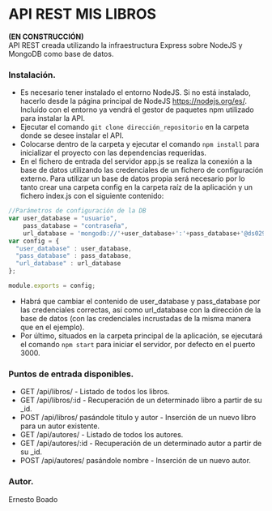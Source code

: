 # API REST MIS LIBROS

<strong>(EN CONSTRUCCIÓN)</strong><br>
API REST creada utilizando la infraestructura Express sobre NodeJS y MongoDB como base de datos.

### Instalación.

* Es necesario tener instalado el entorno NodeJS. Si no está instalado, hacerlo desde la página principal de NodeJS https://nodejs.org/es/.
Incluído con el entorno ya vendrá el gestor de paquetes npm utilizado para instalar la API.
* Ejecutar el comando ```git clone dirección_repositorio``` en la carpeta donde se desee instalar el API.
* Colocarse dentro de la carpeta y ejecutar el comando ```npm install``` para inicializar el proyecto con las dependencias requeridas.
* En el fichero de entrada del servidor app.js se realiza la conexión a la base de datos utilizando las credenciales de un fichero de configuración externo. Para utilizar un base de datos propia será necesario por lo tanto crear una carpeta config en la carpeta raíz de la aplicación y un fichero index.js con el siguiente contenido:<br>
```javascript 
//Parámetros de configuración de la DB
var user_database = "usuario",
    pass_database = "contraseña",
    url_database = 'mongodb://'+user_database+':'+pass_database+'@ds029715.mlab.com:29715/mislibrosdb';
var config = {
  "user_database" : user_database,
  "pass_database" : pass_database,
  "url_database" : url_database
};

module.exports = config;
```
* Habrá que cambiar el contenido de user_database y pass_database por las credenciales correctas, así como url_database con la dirección de la base de datos (con las credenciales incrustadas de la misma manera que en el ejemplo).
* Por último, situados en la carpeta principal de la aplicación, se ejecutará el comando ```npm start``` para iniciar el servidor, por defecto en el puerto 3000.

### Puntos de entrada disponibles.

* GET /api/libros/ - Listado de todos los libros.
* GET /api/libros/:id - Recuperación de un determinado libro a partir de su _id.
* POST /api/libros/ pasándole titulo y autor - Inserción de un nuevo libro para un autor existente.
* GET /api/autores/ - Listado de todos los autores.
* GET /api/autores/:id - Recuperación de un determinado autor a partir de su _id.
* POST /api/autores/ pasándole nombre - Inserción de un nuevo autor.

### Autor.
Ernesto Boado